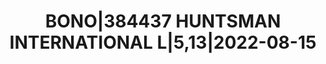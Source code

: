 ---
layout: asset
title: BONO|384437 HUNTSMAN INTERNATIONAL L|5,13|2022-08-15
isin: US44701QBD34
---